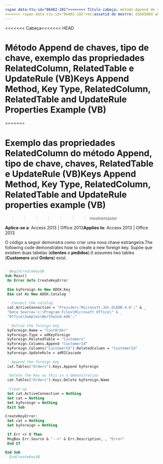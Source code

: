 ```yaml
---
<span data-ttu-id="06402-101"><<<<<<< Título cabeça: método Append de chaves, tipo de chave, exemplo de propriedades RelatedColumn (VB) TOCTitle: método Append de chaves, tipo de chave, RelatedColumn, RelatedTable e UpdateRule propriedades exemplo (VB) === título: método Append de chaves, chave Exemplo das propriedades RelatedColumn, de tipo TOCTitle (VB): exemplo de propriedades do método Append de chaves, tipo de chave, RelatedColumn, RelatedTable e UpdateRule (VB)</span><span class="sxs-lookup"><span data-stu-id="06402-101"><<<<<<< HEAD title: Keys Append Method, Key Type, RelatedColumn Properties Example (VB) TOCTitle: Keys Append Method, Key Type, RelatedColumn, RelatedTable and UpdateRule Properties Example (VB) ======= title: Keys Append Method, Key Type, RelatedColumn properties example (VB) TOCTitle: Keys Append Method, Key Type, RelatedColumn, RelatedTable and UpdateRule properties example (VB)</span></span>
>>>>>>> <span data-ttu-id="06402-102">ms:assetid de mestre: d1b0508d-ab2c-eece-061c-09c67ea9ecae ms:mtpsurl: https://msdn.microsoft.com/library/JJ250047(v=office.15) ms:contentKeyID: ms.date 48547871: 18/09/2015 mtps_version: v=office.15</span><span class="sxs-lookup"><span data-stu-id="06402-102">master ms:assetid: d1b0508d-ab2c-eece-061c-09c67ea9ecae ms:mtpsurl: https://msdn.microsoft.com/library/JJ250047(v=office.15) ms:contentKeyID: 48547871 ms.date: 09/18/2015 mtps_version: v=office.15</span></span>
---
```


<span data-ttu-id="06402-103"><<<<<<< Cabeça</span><span class="sxs-lookup"><span data-stu-id="06402-103"><<<<<<< HEAD</span></span>
# <a name="keys-append-method-key-type-relatedcolumn-relatedtable-and-updaterule-properties-example-vb"></a><span data-ttu-id="06402-104">Método Append de chaves, tipo de chave, exemplo das propriedades RelatedColumn, RelatedTable e UpdateRule (VB)</span><span class="sxs-lookup"><span data-stu-id="06402-104">Keys Append Method, Key Type, RelatedColumn, RelatedTable and UpdateRule Properties Example (VB)</span></span>
=======
# <a name="keys-append-method-key-type-relatedcolumn-relatedtable-and-updaterule-properties-example-vb"></a><span data-ttu-id="06402-105">Exemplo das propriedades RelatedColumn do método Append, tipo de chave, chaves, RelatedTable e UpdateRule (VB)</span><span class="sxs-lookup"><span data-stu-id="06402-105">Keys Append Method, Key Type, RelatedColumn, RelatedTable and UpdateRule properties example (VB)</span></span>
>>>>>>> <span data-ttu-id="06402-106">mestre</span><span class="sxs-lookup"><span data-stu-id="06402-106">master</span></span>


<span data-ttu-id="06402-107">**Aplica-se a**: Access 2013 | Office 2013</span><span class="sxs-lookup"><span data-stu-id="06402-107">**Applies to**: Access 2013 | Office 2013</span></span>

<span data-ttu-id="06402-108">O código a seguir demonstra como criar uma nova chave estrangeira.</span><span class="sxs-lookup"><span data-stu-id="06402-108">The following code demonstrates how to create a new foreign key.</span></span> <span data-ttu-id="06402-109">Supõe que existem duas tabelas (**clientes** e **pedidos**).</span><span class="sxs-lookup"><span data-stu-id="06402-109">It assumes two tables (**Customers** and **Orders**) exist.</span></span>

```vb 
 
' BeginCreateKeyVB 
Sub Main() 
 On Error GoTo CreateKeyError 
 
 Dim kyForeign As New ADOX.Key 
 Dim cat As New ADOX.Catalog 
 
 ' Connect the catalog 
 cat.ActiveConnection = "Provider='Microsoft.Jet.OLEDB.4.0';" & _ 
 "Data Source='c:\Program Files\Microsoft Office\" & _ 
 "Office\Samples\Northwind.mdb';" 
 
 ' Define the foreign key 
 kyForeign.Name = "CustOrder" 
 kyForeign.Type = adKeyForeign 
 kyForeign.RelatedTable = "Customers" 
 kyForeign.Columns.Append "CustomerId" 
 kyForeign.Columns("CustomerId").RelatedColumn = "CustomerId" 
 kyForeign.UpdateRule = adRICascade 
 
 ' Append the foreign key 
 cat.Tables("Orders").Keys.Append kyForeign 
 
 'Delete the Key as this is a demonstration 
 cat.Tables("Orders").Keys.Delete kyForeign.Name 
 
 'Clean up 
 Set cat.ActiveConnection = Nothing 
 Set cat = Nothing 
 Set kyForeign = Nothing 
 Exit Sub 
 
CreateKeyError: 
 Set cat = Nothing 
 Set kyForeign = Nothing 
 
 If Err <> 0 Then 
 MsgBox Err.Source & "-->" & Err.Description, , "Error" 
 End If 
 
End Sub 
' EndCreateKeyVB 
```

